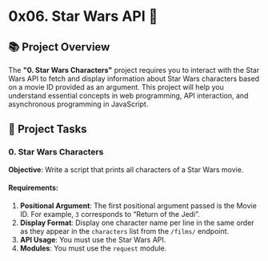 # 0x06. Star Wars API 🌌

## 📚 Project Overview

The **"0. Star Wars Characters"** project requires you to interact with the Star Wars API to fetch and display information about Star Wars characters based on a movie ID provided as an argument. This project will help you understand essential concepts in web programming, API interaction, and asynchronous programming in JavaScript.

## 🚀 Project Tasks

### 0. Star Wars Characters

**Objective**: Write a script that prints all characters of a Star Wars movie.

#### Requirements:
1. **Positional Argument**: The first positional argument passed is the Movie ID. For example, `3` corresponds to “Return of the Jedi”.
2. **Display Format**: Display one character name per line in the same order as they appear in the `characters` list from the `/films/` endpoint.
3. **API Usage**: You must use the Star Wars API.
4. **Modules**: You must use the `request` module.